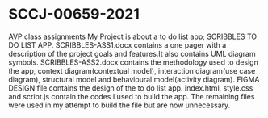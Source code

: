 # SCCJ-00659-2021
AVP class assignments
My Project is about a to do list app; SCRIBBLES TO DO LIST APP.
SCRIBBLES-ASS1.docx contains a one pager with a description of the project goals and features.It also contains UML diagram symbols.
SCRIBBLES-ASS2.docx contains the methodology used to design the app, context diagram(contextual model), interaction diagram(use case diagram), structural model and behavioural model(activity diagram).
FIGMA DESIGN file contains the design of the to do list app.
index.html, style.css and script.js contain the codes I used to build the app.
The remaining files were used in my attempt to build the file but are now unnecessary.

